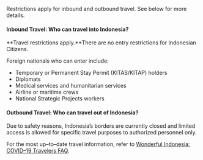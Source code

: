 Restrictions apply for inbound and outbound travel. See below for more details.

#### Inbound Travel: Who can travel into Indonesia?

**Travel restrictions apply.**There are no entry restrictions for Indonesian Citizens.

Foreign nationals who can enter include:

- Temporary or Permanent Stay Permit (KITAS/KITAP) holders
- Diplomats
- Medical services and humanitarian services
- Airline or maritime crews
- National Strategic Projects workers

#### Outbound Travel: Who can travel out of Indonesia?

Due to safety reasons, Indonesia’s borders are currently closed and limited access is allowed for specific travel purposes to authorized personnel only.

For the most up–to–date travel information, refer to [Wonderful Indonesia: COVID–19 Travelers FAQ](https://www.indonesia.travel/gb/en/coronavirus).
